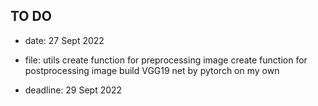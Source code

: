 ## TO DO

- date: 27 Sept 2022

- file: utils
create function for preprocessing image
create function for postprocessing image
build VGG19 net by pytorch on my own

- deadline: 29 Sept 2022